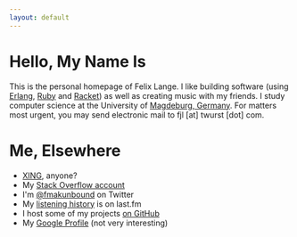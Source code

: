 ```yaml
---
layout: default
---
```

Hello, My Name Is
=================
This is the personal homepage of Felix Lange.  I like building software (using [Erlang](http://erlang.org),
[Ruby](http://ruby-lang.org) and [Racket](http://racket-lang.org)) as well as creating music with my friends.
I study computer science at the University of [Magdeburg, Germany][maps].
For matters most urgent, you may send electronic mail to <span class="mail">fjl [at] twurst [dot] com</span>.

[maps]: http://maps.google.com/maps?f=q&amp;source=s_q&amp;hl=en&amp;q=Magdeburg,+Saxony-Anhalt,+Germany&amp;sll=37.09024,-95.712891&amp;sspn=32.197599,56.337891&amp;ie=UTF8&amp;cd=1&amp;geocode=FYx0GwMd3Y-xAA&amp;split=0&amp;hq=&amp;hnear=Magdeburg,+Saxony-Anhalt,+Germany&amp;ll=52.177721,11.636581&amp;spn=12.463064,28.168945&amp;t=h&amp;z=5

Me, Elsewhere
=============
- [XING](https://www.xing.com/profile/Felix_Lange11), anyone?
- My [Stack Overflow account](http://stackoverflow.com/users/252612/felix-lange)
- I'm [@fmakunbound](http://twitter.com/fmakunbound) on Twitter
- My [listening history](http://last.fm/user/polenkommutator) is on last.fm
- I host some of my projects [on GitHub](http://github.com/fjl)
- My [Google Profile](http://www.google.com/profiles/twursted) (not very interesting)

<div id="twitter"></div>
<script defer="defer" type="text/javascript" src="http://twitter.com/statuses/user_timeline/fmakunbound.json?count=10&amp;callback=Website.twitter"></script>
